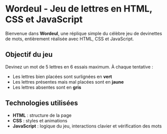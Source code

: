 # Wordeul - Jeu de lettres en HTML, CSS et JavaScript

Bienvenue dans **Wordeul**, une réplique simple du célèbre jeu de devinettes de mots, entièrement réalisée avec HTML, CSS et JavaScript.

## Objectif du jeu

Devinez un mot de 5 lettres en 6 essais maximum. À chaque tentative :
- Les lettres bien placées sont surlignées en **vert**
- Les lettres présentes mais mal placées sont en **jaune** 
- Les lettres absentes sont en **gris**

## Technologies utilisées

- **HTML** : structure de la page
- **CSS** : styles et animations
- **JavaScript** : logique du jeu, interactions clavier et vérification des mots

